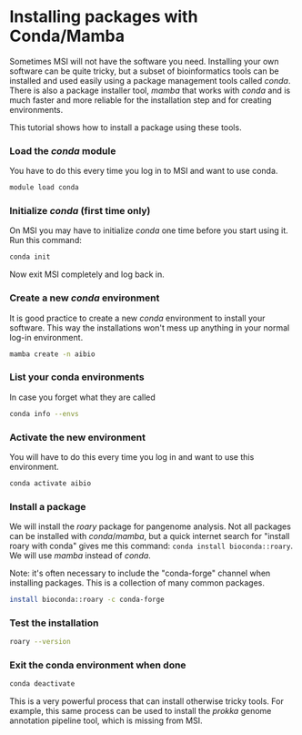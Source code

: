 # Installing packages with Conda/Mamba
Sometimes MSI will not have the software you need. Installing your own software can be quite tricky,
but a subset of bioinformatics tools can be installed and used easily using a package management tools called _conda_.
There is also a package installer tool, _mamba_ that works with _conda_ and is much faster and more reliable
for the installation step and for creating environments. 

This tutorial shows how to install a package using these tools.

### Load the _conda_ module
You have to do this every time you log in to MSI and want to use conda.
```bash
module load conda
```

### Initialize _conda_ (first time only)
On MSI you may have to initialize _conda_ one time before you start using it. Run this command:
```bash
conda init
```
Now exit MSI completely and log back in.

### Create a new _conda_ environment
It is good practice to create a new _conda_ environment to install your software. This
way the installations won't mess up anything in your normal log-in environment.
```bash
mamba create -n aibio
```

### List your conda environments
In case you forget what they are called
```bash
conda info --envs
```
### Activate the new environment
You will have to do this every time you log in and want to use this environment. 
```bash
conda activate aibio
```

### Install a package
We will install the _roary_ package for pangenome analysis. Not all packages can be installed with _conda_/_mamba_, 
but a quick internet search for "install roary with conda" gives me this command: `conda install bioconda::roary`. 
We will use _mamba_ instead of _conda_.

Note: it's often necessary to include the "conda-forge" channel when installing packages. This is a collection of
many common packages.
```bash
install bioconda::roary -c conda-forge
```

### Test the installation
```bash
roary --version
```

### Exit the conda environment when done
```bash
conda deactivate
```

This is a very powerful process that can install otherwise tricky tools. For example, this same process can be used to install the _prokka_ genome annotation pipeline tool, which is missing from MSI.
